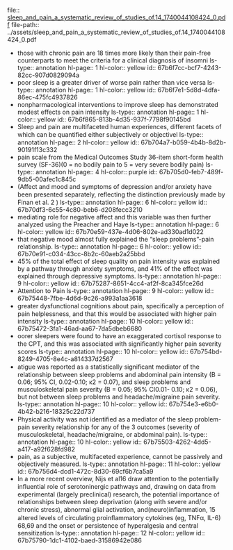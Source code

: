 file:: [sleep_and_pain_a_systematic_review_of_studies_of.14_1740044108424_0.pdf](../assets/sleep_and_pain_a_systematic_review_of_studies_of.14_1740044108424_0.pdf)
file-path:: ../assets/sleep_and_pain_a_systematic_review_of_studies_of.14_1740044108424_0.pdf

- those with chronic pain are 18 times more likely than their pain-free counterparts to meet the criteria for a clinical diagnosis of insomni
  ls-type:: annotation
  hl-page:: 1
  hl-color:: yellow
  id:: 67b6f7cc-bcf7-4243-82cc-907d0829094a
- poor sleep is a greater driver of worse pain rather than vice versa
  ls-type:: annotation
  hl-page:: 1
  hl-color:: yellow
  id:: 67b6f7e1-5d8d-4dfa-86ec-475fc4937826
- nonpharmacological interventions to improve sleep has demonstrated modest effects on pain intensity
  ls-type:: annotation
  hl-page:: 1
  hl-color:: yellow
  id:: 67b6f865-813b-4d35-937f-7798f90145bd
- Sleep and pain are multifaceted human experiences, different facets of which can be quantiﬁed either subjectively or objectivel
  ls-type:: annotation
  hl-page:: 2
  hl-color:: yellow
  id:: 67b704a7-b059-4b4b-8d2b-90191f13c332
- pain scale from the Medical Outcomes Study 36-item short-form health survey (SF-36)(0 = no bodily pain to 5 = very severe bodily pain)
  ls-type:: annotation
  hl-page:: 4
  hl-color:: purple
  id:: 67b705d0-feb7-489f-9db5-00afec1c845c
- (Affect and mood and symptoms of depression and/or anxiety have been presented separately, reﬂecting the distinction previously made by Finan et al. 2 )
  ls-type:: annotation
  hl-page:: 6
  hl-color:: yellow
  id:: 67b70df3-6c55-4c80-beb6-d208fecc3210
- mediating role for negative affect and this variable was then further analyzed using the Preacher and Haye
  ls-type:: annotation
  hl-page:: 6
  hl-color:: yellow
  id:: 67b70e59-437e-4d06-802e-ad330ad1d022
- that negative mood almost fully explained the “sleep problems”-pain relationship.
  ls-type:: annotation
  hl-page:: 6
  hl-color:: yellow
  id:: 67b70e91-c034-43cc-8b2c-60aeb2a25bbd
- 45% of the total effect of sleep quality on pain intensity was explained by a pathway through anxiety symptoms, and 41% of the effect was explained through depressive symptoms.
  ls-type:: annotation
  hl-page:: 9
  hl-color:: yellow
  id:: 67b75287-8651-4cc4-af2f-8ca345fce26d
- Attention to Pain
  ls-type:: annotation
  hl-page:: 9
  hl-color:: yellow
  id:: 67b75448-7fbe-4d6d-9c26-a993a1aa3618
- greater dysfunctional cognitions about pain, speciﬁcally a perception of pain helplessness, and that this would be associated with higher pain intensity
  ls-type:: annotation
  hl-page:: 10
  hl-color:: yellow
  id:: 67b75472-3fa1-46ad-aa67-7da5dbeb6680
- oorer sleepers were found to have an exaggerated cortisol response to the CPT, and this was associated with signiﬁcantly higher pain severity scores
  ls-type:: annotation
  hl-page:: 10
  hl-color:: yellow
  id:: 67b754bd-8249-4705-8e4c-a814337d2567
- atigue was reported as a statistically signiﬁcant mediator of the relationship between sleep problems and abdominal pain intensity (B = 0.06; 95% CI, 0.02-0.10; κ2 = 0.07), and sleep problems and musculoskeletal pain severity (B = 0.05; 95% CI0.01- 0.10; κ2 = 0.06), but not between sleep problems and headache/migraine pain severity.
  ls-type:: annotation
  hl-page:: 10
  hl-color:: yellow
  id:: 67b754e3-e6b0-4b42-b216-18325c22d737
- Physical activity was not identiﬁed as a mediator of the sleep problem-pain severity relationship for any of the 3 outcomes (severity of musculoskeletal, headache/migraine, or abdominal pain).
  ls-type:: annotation
  hl-page:: 10
  hl-color:: yellow
  id:: 67b75503-4262-4dd5-a417-a92f628fd982
- pain, as a subjective, multifaceted experience, cannot be passively and objectively measured.
  ls-type:: annotation
  hl-page:: 11
  hl-color:: yellow
  id:: 67b756d4-dcd1-472c-8d30-69cf6b7ca5a9
- In a more recent overview, Nijs et al16 draw attention to the potentially inﬂuential role of serotoninergic pathways and, drawing on data from experimental (largely preclinical) research, the potential importance of relationships between sleep deprivation (along with severe and/or chronic stress), abnormal glial activation, and(neuro)inﬂammation, 15 altered levels of circulating proinﬂammatory cytokines (eg, TNFα, IL-6) 68,69 and the onset or persistence of hyperalgesia and central sensitization
  ls-type:: annotation
  hl-page:: 12
  hl-color:: yellow
  id:: 67b75790-1dc1-4102-baed-31586942e086